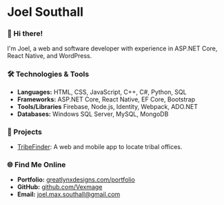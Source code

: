 # Joel Southall

### 👋 Hi there!
I'm Joel, a web and software developer with experience in ASP.NET Core, React Native, and WordPress. 

### 🛠️ Technologies & Tools
- **Languages:** HTML, CSS, JavaScript, C++, C#, Python, SQL
- **Frameworks:** ASP.NET Core, React Native, EF Core, Bootstrap
- **Tools/Libraries** Firebase, Node.js, Identity, Webpack, ADO.NET
- **Databases:** Windows SQL Server, MySQL, MongoDB

### 🚀 Projects
- [TribeFinder](https://github.com/vexmage/TribeFinder): A web and mobile app to locate tribal offices.

### 🌐 Find Me Online

- **Portfolio:** [greatlynxdesigns.com/portfolio](https://greatlynxdesigns.com/portfolio)
- **GitHub:** [github.com/Vexmage](https://github.com/Vexmage)
- **Email:** joel.max.southall@gmail.com
